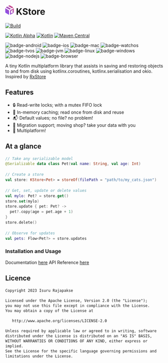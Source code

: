 # <img src="docs/images/kstore.svg" height="30"/> KStore
[![Build](https://github.com/xxfast/KStore/actions/workflows/build.yml/badge.svg)](https://github.com/xxfast/KStore/actions/workflows/build.yml)

[![Kotlin Alpha](https://kotl.in/badges/alpha.svg)](https://kotlinlang.org/docs/components-stability.html)
[![Kotlin](https://img.shields.io/badge/Kotlin-1.9.21-blue.svg?style=flat&logo=kotlin)](https://kotlinlang.org)
[![Maven Central](https://img.shields.io/maven-central/v/io.github.xxfast/kstore?color=blue)](https://search.maven.org/search?q=g:io.github.xxfast)

![badge-android](http://img.shields.io/badge/platform-android-6EDB8D.svg?style=flat)
![badge-ios](http://img.shields.io/badge/platform-ios-CDCDCD.svg?style=flat)
![badge-mac](http://img.shields.io/badge/platform-macos-111111.svg?style=flat)
![badge-watchos](http://img.shields.io/badge/platform-watchos-C0C0C0.svg?style=flat)
![badge-tvos](http://img.shields.io/badge/platform-tvos-808080.svg?style=flat)
![badge-jvm](http://img.shields.io/badge/platform-jvm-DB413D.svg?style=flat)
![badge-linux](http://img.shields.io/badge/platform-linux-2D3F6C.svg?style=flat)
![badge-windows](http://img.shields.io/badge/platform-windows-4D76CD.svg?style=flat)
![badge-nodejs](https://img.shields.io/badge/platform-jsNode-F8DB5D.svg?style=flat)
![badge-browser](https://img.shields.io/badge/platform-jsBrowser-F8DB5D.svg?style=flat)

A tiny Kotlin multiplatform library that assists in saving and restoring objects to and from disk using kotlinx.coroutines, kotlinx.serialisation and okio.
Inspired by [RxStore](https://github.com/Gridstone/RxStore)

## Features
  - 🔒 Read-write locks; with a mutex FIFO lock
  - 💾 In-memory caching; read once from disk and reuse
  - 📬 Default values; no file? no problem!
  - 🚚 Migration support; moving shop? take your data with you
  - 🚉 Multiplatform!

## At a glance

```kotlin
// Take any serializable model 
@Serializable data class Pet(val name: String, val age: Int) 

// Create a store
val store: KStore<Pet> = storeOf(filePath = "path/to/my_cats.json")

// Get, set, update or delete values 
val mylo: Pet? = store.get()
store.set(mylo)
store.update { pet: Pet? ->
  pet?.copy(age = pet.age + 1)
}
store.delete()

// Observe for updates
val pets: Flow<Pet?> = store.updates
```

### Installation and Usage

Documentation [here](https://xxfast.github.io/KStore)
API Reference [here](https://xxfast.github.io/KStore/docs/)

## Licence

    Copyright 2023 Isuru Rajapakse

    Licensed under the Apache License, Version 2.0 (the "License");
    you may not use this file except in compliance with the License.
    You may obtain a copy of the License at

       http://www.apache.org/licenses/LICENSE-2.0

    Unless required by applicable law or agreed to in writing, software
    distributed under the License is distributed on an "AS IS" BASIS,
    WITHOUT WARRANTIES OR CONDITIONS OF ANY KIND, either express or implied.
    See the License for the specific language governing permissions and
    limitations under the License.
